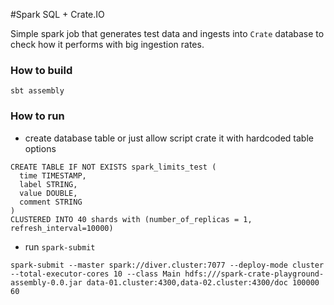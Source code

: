 #Spark SQL + Crate.IO

Simple spark job that generates test data and ingests into `Crate` database to check how it performs with big ingestion rates.

### How to build

`sbt assembly`

### How to run

- create database table or just allow script crate it with hardcoded table options

```
CREATE TABLE IF NOT EXISTS spark_limits_test (
  time TIMESTAMP,
  label STRING,
  value DOUBLE,
  comment STRING
)
CLUSTERED INTO 40 shards with (number_of_replicas = 1, refresh_interval=10000)
```

- run `spark-submit`

```
spark-submit --master spark://diver.cluster:7077 --deploy-mode cluster --total-executor-cores 10 --class Main hdfs:///spark-crate-playground-assembly-0.0.jar data-01.cluster:4300,data-02.cluster:4300/doc 100000 60
```
